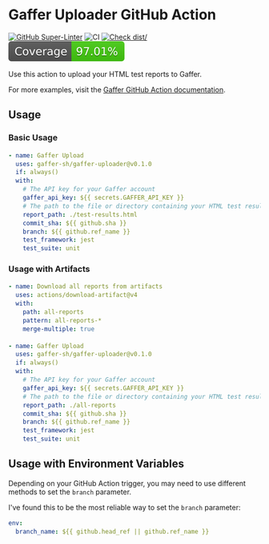 # Gaffer Uploader GitHub Action

[![GitHub Super-Linter](https://github.com/actions/typescript-action/actions/workflows/linter.yml/badge.svg)](https://github.com/super-linter/super-linter)
![CI](https://github.com/actions/typescript-action/actions/workflows/ci.yml/badge.svg)
[![Check dist/](https://github.com/actions/typescript-action/actions/workflows/check-dist.yml/badge.svg)](https://github.com/actions/typescript-action/actions/workflows/check-dist.yml)
[![Coverage](./badges/coverage.svg)](./badges/coverage.svg)

Use this action to upload your HTML test reports to Gaffer.

For more examples, visit the
[Gaffer GitHub Action documentation](https://docs.gaffer.sh/guides/github-action).

## Usage

### Basic Usage

```yaml
- name: Gaffer Upload
  uses: gaffer-sh/gaffer-uploader@v0.1.0
  if: always()
  with:
    # The API key for your Gaffer account
    gaffer_api_key: ${{ secrets.GAFFER_API_KEY }}
    # The path to the file or directory containing your HTML test results file
    report_path: ./test-results.html
    commit_sha: ${{ github.sha }}
    branch: ${{ github.ref_name }}
    test_framework: jest
    test_suite: unit
```

### Usage with Artifacts

```yaml
- name: Download all reports from artifacts
  uses: actions/download-artifact@v4
  with:
    path: all-reports
    pattern: all-reports-*
    merge-multiple: true

- name: Gaffer Upload
  uses: gaffer-sh/gaffer-uploader@v0.1.0
  if: always()
  with:
    # The API key for your Gaffer account
    gaffer_api_key: ${{ secrets.GAFFER_API_KEY }}
    # The path to the file or directory containing your HTML test results file
    report_path: ./all-reports
    commit_sha: ${{ github.sha }}
    branch: ${{ github.ref_name }}
    test_framework: jest
    test_suite: unit
```

## Usage with Environment Variables

Depending on your GitHub Action trigger, you may need to use different methods
to set the `branch` parameter.

I've found this to be the most reliable way to set the `branch` parameter:

```yaml
env:
  branch_name: ${{ github.head_ref || github.ref_name }}
```
